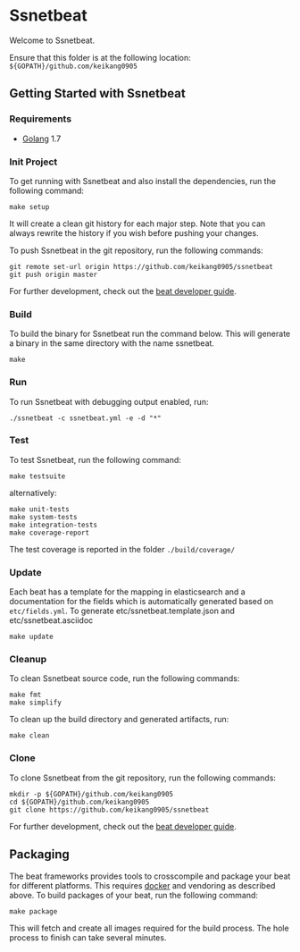 # Ssnetbeat

Welcome to Ssnetbeat.

Ensure that this folder is at the following location:
`${GOPATH}/github.com/keikang0905`

## Getting Started with Ssnetbeat

### Requirements

* [Golang](https://golang.org/dl/) 1.7

### Init Project
To get running with Ssnetbeat and also install the
dependencies, run the following command:

```
make setup
```

It will create a clean git history for each major step. Note that you can always rewrite the history if you wish before pushing your changes.

To push Ssnetbeat in the git repository, run the following commands:

```
git remote set-url origin https://github.com/keikang0905/ssnetbeat
git push origin master
```

For further development, check out the [beat developer guide](https://www.elastic.co/guide/en/beats/libbeat/current/new-beat.html).

### Build

To build the binary for Ssnetbeat run the command below. This will generate a binary
in the same directory with the name ssnetbeat.

```
make
```


### Run

To run Ssnetbeat with debugging output enabled, run:

```
./ssnetbeat -c ssnetbeat.yml -e -d "*"
```


### Test

To test Ssnetbeat, run the following command:

```
make testsuite
```

alternatively:
```
make unit-tests
make system-tests
make integration-tests
make coverage-report
```

The test coverage is reported in the folder `./build/coverage/`

### Update

Each beat has a template for the mapping in elasticsearch and a documentation for the fields
which is automatically generated based on `etc/fields.yml`.
To generate etc/ssnetbeat.template.json and etc/ssnetbeat.asciidoc

```
make update
```


### Cleanup

To clean  Ssnetbeat source code, run the following commands:

```
make fmt
make simplify
```

To clean up the build directory and generated artifacts, run:

```
make clean
```


### Clone

To clone Ssnetbeat from the git repository, run the following commands:

```
mkdir -p ${GOPATH}/github.com/keikang0905
cd ${GOPATH}/github.com/keikang0905
git clone https://github.com/keikang0905/ssnetbeat
```


For further development, check out the [beat developer guide](https://www.elastic.co/guide/en/beats/libbeat/current/new-beat.html).


## Packaging

The beat frameworks provides tools to crosscompile and package your beat for different platforms. This requires [docker](https://www.docker.com/) and vendoring as described above. To build packages of your beat, run the following command:

```
make package
```

This will fetch and create all images required for the build process. The hole process to finish can take several minutes.
